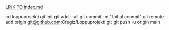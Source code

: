 [LINK TO index.md](https://cregiz.github.io/)


cd loppuprojekti
git init
git add --all
git commit -m "Initial commit"
git remote add origin git@github.com:Cregiz/Loppuprojekti.git
git push -u origin main
